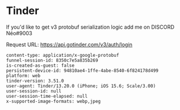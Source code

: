 # Tinder

If you'd like to get v3 protobuf serialization logic add me on DISCORD Néo#9003

Request URL: https://api.gotinder.com/v3/auth/login


```
content-type: application/x-google-protobuf
funnel-session-id: 8350c7e5a835b269
is-created-as-guest: false
persistent-device-id: 94810ae4-1ffe-4abe-8540-6f824178d499
platform: web
tinder-version: 3.51.0
user-agent: Tinder/13.20.0 (iPhone; iOS 15.6; Scale/3.00)
user-session-id: null
user-session-time-elapsed: null
x-supported-image-formats: webp,jpeg
```
